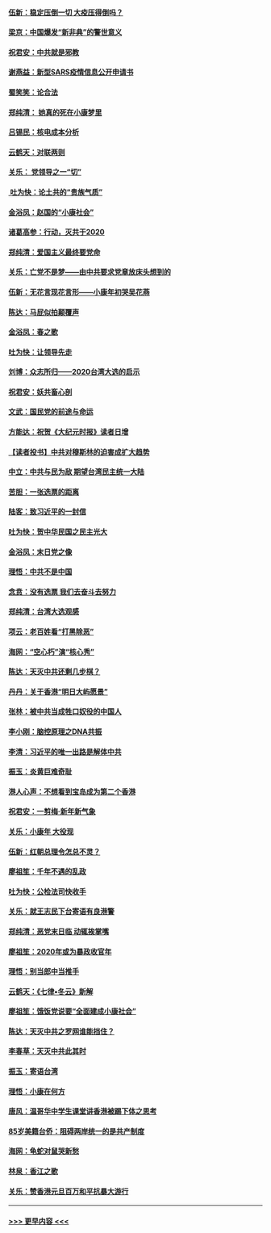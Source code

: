 #### [伍新：稳定压倒一切 大疫压得倒吗？](../pages/nsc993/n11812634.md?t=01222133) 
#### [梁京：中国爆发“新非典”的警世意义](../pages/nsc993/n11812554.md?t=01222133) 
#### [祝君安：中共就是邪教](../pages/nsc993/n11812431.md?t=01222133) 
#### [谢燕益：新型SARS疫情信息公开申请书](../pages/nsc993/n11808840.md?t=01222133) 
#### [蜀笑笑：论合法](../pages/nsc993/n11808064.md?t=01222133) 
#### [郑纯清： 她真的死在小康梦里](../pages/nsc993/n11806623.md?t=01222133) 
#### [吕锡民：核电成本分析](../pages/nsc993/n11806284.md?t=01222133) 
#### [云鹤天：对联两则](../pages/nsc993/n11805957.md?t=01222133) 
#### [关乐： 党领导之一“切”](../pages/nsc993/n11804505.md?t=01222133) 
#### [ 吐为快：论土共的“贵族气质”](../pages/nsc993/n11804490.md?t=01222133) 
#### [金浴凤：赵国的“小康社会”](../pages/nsc993/n11804452.md?t=01222133) 
#### [诸葛高参：行动，灭共于2020](../pages/nsc993/n11804120.md?t=01222133) 
#### [郑纯清：爱国主义最终要党命](../pages/nsc993/n11802197.md?t=01222133) 
#### [关乐：亡党不是梦——由中共要求党章放床头想到的](../pages/nsc993/n11802156.md?t=01222133) 
#### [伍新：无花言现花言形——小康年初哭吴花燕](../pages/nsc993/n11800044.md?t=01222133) 
#### [陈达：马屁似拍颠覆声](../pages/nsc993/n11800010.md?t=01222133) 
#### [金浴凤：春之歌](../pages/nsc993/n11797687.md?t=01222133) 
#### [吐为快：让领导先走](../pages/nsc993/n11797512.md?t=01222133) 
#### [刘博：众志所归——2020台湾大选的启示](../pages/nsc993/n11796878.md?t=01222133) 
#### [祝君安：妖共畜心剖](../pages/nsc993/n11794273.md?t=01222133) 
#### [文武：国民党的前途与命运](../pages/nsc993/n11794198.md?t=01222133) 
#### [方能达：祝贺《大纪元时报》读者日增](../pages/nsc993/n11793807.md?t=01222133) 
#### [【读者投书】中共对穆斯林的迫害成扩大趋势](../pages/nsc993/n11791371.md?t=01222133) 
#### [中立：中共与民为敌 期望台湾民主统一大陆](../pages/nsc993/n11790392.md?t=01222133) 
#### [苦胆：一张选票的距离](../pages/nsc993/n11788914.md?t=01222133) 
#### [陆客：致习近平的一封信](../pages/nsc993/n11788867.md?t=01222133) 
#### [吐为快：贺中华民国之民主光大](../pages/nsc993/n11788618.md?t=01222133) 
#### [金浴凤：末日党之像](../pages/nsc993/n11787475.md?t=01222133) 
#### [理悟：中共不是中国](../pages/nsc993/n11787463.md?t=01222133) 
#### [念贲：没有选票  我们去奋斗去努力](../pages/nsc993/n11787398.md?t=01222133) 
#### [郑纯清：台湾大选观感](../pages/nsc993/n11786210.md?t=01222133) 
#### [项云：老百姓看“打黑除恶”](../pages/nsc993/n11785398.md?t=01222133) 
#### [海网：“空心朽”演“核心秀”](../pages/nsc993/n11783874.md?t=01222133) 
#### [陈达：天灭中共还剩几步棋？](../pages/nsc993/n11783719.md?t=01222133) 
#### [丹丹：关于香港“明日大屿愿景”](../pages/nsc993/n11783273.md?t=01222133) 
#### [张林：被中共当成牲口奴役的中国人](../pages/nsc993/n11782397.md?t=01222133) 
#### [李小刚：脑控原理之DNA共振](../pages/nsc993/n11780962.md?t=01222133) 
#### [李清：习近平的唯一出路是解体中共](../pages/nsc993/n11780866.md?t=01222133) 
#### [振玉：炎黄巨难奇耻](../pages/nsc993/n11779632.md?t=01222133) 
#### [港人心声：不想看到宝岛成为第二个香港](../pages/nsc993/n11778817.md?t=01222133) 
#### [祝君安：一剪梅‧新年新气象](../pages/nsc993/n11776340.md?t=01222133) 
#### [关乐：小康年 大役现](../pages/nsc993/n11774213.md?t=01222133) 
#### [伍新：红朝总理令怎总不灵？](../pages/nsc993/n11770813.md?t=01222133) 
#### [廖祖笙：千年不遇的乱政](../pages/nsc993/n11770373.md?t=01222133) 
#### [吐为快：公检法司快收手](../pages/nsc993/n11770359.md?t=01222133) 
#### [关乐：就王志民下台寄语有良港警](../pages/nsc993/n11769903.md?t=01222133) 
#### [郑纯清：恶党末日临 动辄挨掌嘴](../pages/nsc993/n11769356.md?t=01222133) 
#### [廖祖笙：2020年或为暴政收官年](../pages/nsc993/n11768216.md?t=01222133) 
#### [理悟：别当郎中当推手](../pages/nsc993/n11768243.md?t=01222133) 
#### [云鹤天：《七律▪冬云》新解](../pages/nsc993/n11768204.md?t=01222133) 
#### [廖祖笙：饿饭党说要“全面建成小康社会”](../pages/nsc993/n11767482.md?t=01222133) 
#### [陈达：天灭中共之罗网谁能挡住？](../pages/nsc993/n11767465.md?t=01222133) 
#### [李春草：天灭中共此其时](../pages/nsc993/n11767452.md?t=01222133) 
#### [振玉：寄语台湾](../pages/nsc993/n11767432.md?t=01222133) 
#### [理悟：小康在何方](../pages/nsc993/n11767394.md?t=01222133) 
#### [唐风：温哥华中学生课堂讲香港被踢下体之思考](../pages/nsc993/n11766848.md?t=01222133) 
#### [85岁美籍台侨：阻碍两岸统一的是共产制度](../pages/nsc993/n11765043.md?t=01222133) 
#### [海网：龟蛇对鼠哭新愁](../pages/nsc993/n11764895.md?t=01222133) 
#### [林泉：香江之歌](../pages/nsc993/n11764415.md?t=01222133) 
#### [关乐：赞香港元旦百万和平抗暴大游行](../pages/nsc993/n11764382.md?t=01222133) 

----
#### [ >>> 更早内容 <<< ](../indexes/nsc993-earlier.md)

